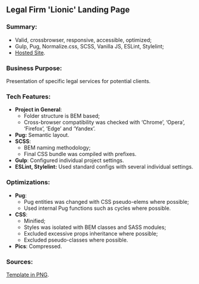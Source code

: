 ## Legal Firm 'Lionic' Landing Page

### Summary:
-   Valid, crossbrowser, responsive, accessible, optimized;
-   Gulp, Pug, Normalize.css, SCSS, Vanilla JS, ESLint, Stylelint;
-   [Hosted Site](https://lionic.netlify.app/).

### Business Purpose:
Presentation of specific legal services for potential clients.

### Tech Features:

-   **Project in General**:
    -   Folder structure is BEM based;
    -  	Cross-browser compatibility was checked with ‘Chrome’, ‘Opera’, ‘Firefox’, ‘Edge’ and ‘Yandex’.
-   **Pug:**  Semantic layout.
-   **SCSS**:
    -   BEM naming methodology;
    -   Final CSS bundle was compiled with prefixes.
-   **Gulp**: Configured individual project settings.
-   **ESLint, Stylelint:**  Used standard configs with several individual settings.

### Optimizations:
-   **Pug**:  
	- Pug entities was changed with CSS pseudo-elems where possible;
	- Used internal Pug functions such as cycles where possible.
-   **CSS**:
	- Minified;
	- Styles was isolated with BEM classes and SASS modules;
	- Excluded excessive props inheritance where possible;
	- Excluded pseudo-classes where possible.
- **Pics**: Compressed.

### Sources:
[Template in PNG](https://yadi.sk/i/MoOSiv7AcnrkYg).
